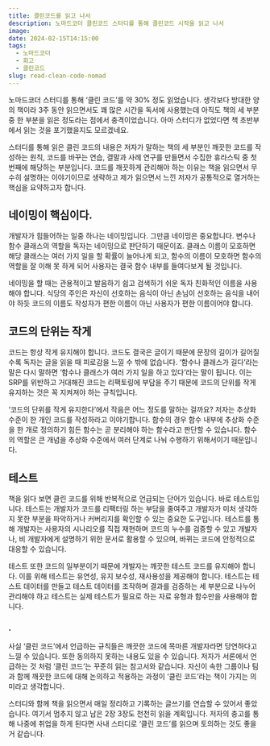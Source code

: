 ```yaml
---
title: 클린코드를 읽고 나서
description: 노마드코더 클린코드 스터디를 통해 클린코드 시작을 읽고 나서
image:
date: 2024-02-15T14:15:00
tags:
  - 노마드코더
  - 회고
  - 클린코드
slug: read-clean-code-nomad
---
```


노마드코더 스터디를 통해 ‘클린 코드’를 약 30% 정도 읽었습니다. 생각보다 방대한 양의 책이라 3주 동안 읽으면서도 꽤 많은 시간을 독서에 사용했는데 아직도 책의 세 부분 중 한 부분을 읽은 정도라는 점에서 충격이었습니다. 아마 스터디가 없었다면 책 초반부에서 읽는 것을 포기했을지도 모르겠네요.

스터디를 통해 읽은 클린 코드의 내용은 저자가 말하는 책의 세 부분인 깨끗한 코드를 작성하는 원칙, 코드를 바꾸는 연습, 결말과 사례 연구를 만들면서 수집한 휴라스틱 중 첫 번째에 해당하는 부분입니다. 코드를 깨끗하게 관리해야 하는 이유는 책을 읽으면서 무수히 설명하는 이야기이므로 생략하고 제가 읽으면서 느낀 저자가 공통적으로 열거하는 핵심을 요약하고자 합니다.

## 네이밍이 핵심이다.

개발자가 힘들어하는 일중 하나는 네이밍입니다. 그만큼 네이밍은 중요합니다. 변수나 함수 클래스의 역할을 독자는 네이밍으로 판단하기 때문이죠. 클래스 이름이 모호하면 해당 클래스는 여러 가지 일을 할 확률이 늘어나게 되고, 함수의 이름이 모호하면 함수의 역할을 잘 이해 못 하게 되어 사용자는 결국 함수 내부를 들여다보게 될 것입니다.

네이밍을 할 때는 관용적이고 발음하기 쉽고 검색하기 쉬운 독자 친화적인 이름을 사용해야 합니다. 식당의 주인은 자신이 선호하는 음식이 아닌 손님이 선호하는 음식을 내어야 하듯 코드의 이름도 작성자가 편한 이름이 아닌 사용자가 편한 이름이어야 합니다.

## 코드의 단위는 작게

코드는 항상 작게 유지해야 합니다. 코드도 결국은 글이기 때문에 문장의 길이가 길어질수록 독자는 글을 읽을 때 피로감을 느낄 수 밖에 없습니다. ‘함수나 클래스가 길다’라는 말은 다시 말하면 ‘함수나 클래스가 여러 가지 일을 하고 있다’라는 말이 됩니다. 이는 SRP를 위반하고 거대해진 코드는 리팩토링에 부담을 주기 때문에 코드의 단위를 작게 유지하는 것은 꼭 지켜져야 하는 규칙입니다.

‘코드의 단위를 작게 유지한다’에서 작음은 어느 정도를 말하는 걸까요? 저자는 추상화 수준이 한 개인 코드를 작성하라고 이야기합니다. 함수의 경우 함수 내부에 추상화 수준을 한 개로 정의하기 힘든 함수는 곧 분리해야 하는 함수라고 판단할 수 있습니다. 함수의 역할은 큰 개념을 추상화 수준에서 여러 단계로 나눠 수행하기 위해서이기 때문입니다.

## 테스트

책을 읽다 보면 클린 코드를 위해 반복적으로 언급되는 단어가 있습니다. 바로 테스트입니다. 테스트는 개발자가 코드를 리팩터링 하는 부담을 줄여주고 개발자가 미처 생각하지 못한 부분을 파악하거나 커버리지를 확인할 수 있는 중요한 도구입니다. 테스트를 통해 개발자는 사용자의 시나리오를 직접 재현하며 코드의 누수를 검증할 수 있고 개발자나, 비 개발자에게 설명하기 위한 문서로 활용할 수 있으며, 바뀌는 코드에 안정적으로 대응할 수 있습니다.

테스트 또한 코드의 일부분이기 때문에 개발자는 깨끗한 테스트 코드를 유지해야 합니다. 이를 위해 테스트는 유연성, 유지 보수성, 재사용성을 제공해야 합니다. 테스트는 테스트 데이터를 만들고 테스트 데이터를 조작하며 결과를 검증하는 세 부분으로 나누어 관리해야 하고 테스트는 실제 테스트가 필요로 하는 자료 유형과 함수만을 사용해야 합니다.

### .

사실 ‘클린 코드’에서 언급하는 규칙들은 깨끗한 코드에 목마른 개발자라면 당연하다고 느낄 수 있습니다. 또한 동의하지 못하는 내용도 있을 수 있습니다. 저자가 서론에서 언급하는 것 처럼 ‘클린 코드’는 꾸준히 읽는 참고서와 같습니다. 자신이 속한 그룹이나 팀과 함께 깨끗한 코드에 대해 논의하고 적용하는 과정이 ‘클린 코드’라는 책이 가지는 의미라고 생각합니다.

스터디와 함께 책을 읽으면서 매일 정리하고 기록하는 글쓰기를 연습할 수 있어서 좋았습니다. 여기서 멈추지 않고 남은 2장 3장도 천천히 읽을 계획입니다. 저자의 충고를 통해 나중에 취업을 하게 된다면 사내 스터디로 ‘클린 코드’를 읽으며 토의하는 것도 좋을 거 같습니다.
